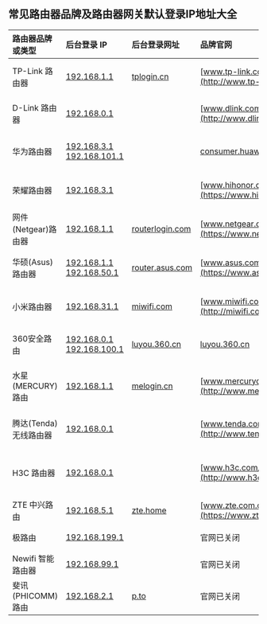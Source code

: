 ## 常见路由器品牌及路由器网关默认登录IP地址大全



| 路由器品牌或类型      | 后台登录 IP                                                  | 后台登录网址                                   | 品牌官网                                                   | 官方旗舰店                                                   |
| :-------------------- | :----------------------------------------------------------- | :--------------------------------------------- | :--------------------------------------------------------- | :----------------------------------------------------------- |
| TP-Link 路由器        | [192.168.1.1](http://192.168.1.1/)                           | [tplogin.cn](http://tplogin.cn/)               | [www.tp-link.com.cn](http://www.tp-link.com.cn/)           | ![img](https://dns.icoa.cn/wifi/tmall.png) [TP-Link官方旗舰店](https://s.click.taobao.com/t?e=m%3D2%26s%3DACrs3QWI3nwcQipKwQzePDAVflQIoZepK7Vc7tFgwiFRAdhuF14FMcMd2%2Fajw45v79%2FTFaMDK6QnXsQ9p%2BLPpy%2BqAPU2EE9lU%2F30EiqTuO5lZJz23DijwHi6LqS%2FZcCYcSpj5qSCmbA%3D) |
| D-Link 路由器         | [192.168.0.1](http://192.168.0.1/)                           |                                                | [www.dlink.com.cn](http://www.dlink.com.cn/)               | ![img](https://dns.icoa.cn/wifi/tmall.png) [D-Link官方旗舰店](https://s.click.taobao.com/t?e=m%3D2%26s%3DUQbT03Q8H6AcQipKwQzePDAVflQIoZepK7Vc7tFgwiFRAdhuF14FMbhJ%2BN%2FDKLW2MMgx22UI05YnXsQ9p%2BLPpy%2BqAPU2EE9lU%2F30EiqTuO5NoQTAdCoiWanMZhGEgEjfcSpj5qSCmbA%3D) |
| 华为路由器            | [192.168.3.1](http://192.168.3.1/) [192.168.101.1](http://192.168.101.1/) |                                                | [consumer.huawei.com/cn/](https://consumer.huawei.com/cn/) | ![img](https://dns.icoa.cn/wifi/tmall.png) [荣耀官方旗舰店](https://s.click.taobao.com/t?e=m%3D2%26s%3DDC11Ud2uHPEcQipKwQzePDAVflQIoZepK7Vc7tFgwiFRAdhuF14FMbkFemmAWA2fMMgx22UI05YnXsQ9p%2BLPpy%2BqAPU2EE9lU%2F30EiqTuO6OyG1KTXRycqw7bMoDKyOScSpj5qSCmbA%3D) |
| 荣耀路由器            | [192.168.3.1](http://192.168.3.1/)                           |                                                | [www.hihonor.com/cn/](https://www.hihonor.com/cn/)         | ![img](https://dns.icoa.cn/wifi/tmall.png) [荣耀官方旗舰店](https://s.click.taobao.com/t?e=m%3D2%26s%3DDC11Ud2uHPEcQipKwQzePDAVflQIoZepK7Vc7tFgwiFRAdhuF14FMbkFemmAWA2fMMgx22UI05YnXsQ9p%2BLPpy%2BqAPU2EE9lU%2F30EiqTuO6OyG1KTXRycqw7bMoDKyOScSpj5qSCmbA%3D) |
| 网件(Netgear)路由器   | [192.168.1.1](http://192.168.1.1/)                           | [routerlogin.com](http://www.routerlogin.com/) | [www.netgear.com.cn](https://www.netgear.com.cn/)          | ![img](https://dns.icoa.cn/wifi/tmall.png) [网件官方旗舰店](https://s.click.taobao.com/t?e=m%3D2%26s%3D9a5FhUEy4LccQipKwQzePDAVflQIoZeppRe%2F8jaAHci5VBFTL4hn2XY0SzKHmtMxUkCu4LW4fHUaLWy2bTHGACLkg2wk4ql2lqr31UW3ZTK7%2F7oxMNXscd930tqgbJ22cSpj5qSCmbA%3D) |
| 华硕(Asus)路由器      | [192.168.1.1](http://192.168.1.1/) [192.168.50.1](http://192.168.50.1/) | [router.asus.com](http://router.asus.com/)     | [www.asus.com.cn](https://www.asus.com.cn/)                | ![img](https://dns.icoa.cn/wifi/tmall.png) [华硕官方旗舰店](https://s.click.taobao.com/t?e=m%3D2%26s%3DKSR9epJBFsEcQipKwQzePDAVflQIoZeppRe%2F8jaAHci5VBFTL4hn2eorVjm%2BDYHDVNjKoH%2FaCQMaLWy2bTHGACLkg2wk4ql2lqr31UW3ZTKKjpeUiy6Z0mGwCer9M6eVcSpj5qSCmbA%3D) |
| 小米路由器            | [192.168.31.1](http://192.168.31.1/)                         | [miwifi.com](http://www.miwifi.com/)           | [www.miwifi.com](http://miwifi.com/)                       | ![img](https://dns.icoa.cn/wifi/tmall.png) [小米官方旗舰店](https://s.click.taobao.com/t?e=m%3D2%26s%3DHmt5vph4I2kcQipKwQzePDAVflQIoZepK7Vc7tFgwiFRAdhuF14FMV3oX6pBomiZ5x%2BIUlGKNpUnXsQ9p%2BLPpy%2BqAPU2EE9lU%2F30EiqTuO7b2Ni%2BeEaofZy1LVqLakoqcSpj5qSCmbA%3D) |
| 360安全路由           | [192.168.0.1](http://192.168.0.1/) [192.168.100.1](http://192.168.100.1/) | [luyou.360.cn](http://luyou.360.cn/)           | [luyou.360.cn](http://luyou.360.cn/)                       | ![img](https://dns.icoa.cn/wifi/tmall.png) [360官方旗舰店](https://s.click.taobao.com/t?e=m%3D2%26s%3DnA2JNQIG3IwcQipKwQzePDAVflQIoZepK7Vc7tFgwiFRAdhuF14FMbdzXHUt52aH8sviUM61dt0nXsQ9p%2BLPpy%2BqAPU2EE9lU%2F30EiqTuO68nu%2BoOpJ%2B0QPe8PHg7TMxcSpj5qSCmbA%3D) |
| 水星(MERCURY)路由     | [192.168.1.1](http://192.168.1.1/)                           | [melogin.cn](http://melogin.cn/)               | [www.mercurycom.com.cn](http://www.mercurycom.com.cn/)     | ![img](https://dns.icoa.cn/wifi/tmall.png) [MERCURY官方旗舰店](https://s.click.taobao.com/t?e=m%3D2%26s%3DqxsYs9%2Bv3dQcQipKwQzePDAVflQIoZepK7Vc7tFgwiFRAdhuF14FMf%2BZk8Luz2Ef5x%2BIUlGKNpUnXsQ9p%2BLPpy%2BqAPU2EE9lU%2F30EiqTuO5fc4dMfZM5wmCJz9F5XnH%2BcSpj5qSCmbA%3D) |
| 腾达(Tenda)无线路由器 | [192.168.0.1](http://192.168.0.1/)                           |                                                | [www.tenda.com.cn](http://www.tenda.com.cn/)               | ![img](https://dns.icoa.cn/wifi/tmall.png) [腾达官方旗舰店](https://s.click.taobao.com/t?e=m%3D2%26s%3DTbQyDG4POsIcQipKwQzePDAVflQIoZepK7Vc7tFgwiFRAdhuF14FMdNlNJ9%2BjCsF1aH1Hk3GeOgnXsQ9p%2BLPpy%2BqAPU2EE9lU%2F30EiqTuO4FjiDBuVMkfAmk9emtS3vRcSpj5qSCmbA%3D) |
| H3C 路由器            | [192.168.0.1](http://192.168.0.1/)                           |                                                | [www.h3c.com/cn/](http://www.h3c.com/cn/)                  | ![img](https://dns.icoa.cn/wifi/tmall.png) [H3C智能设备旗舰店](https://s.click.taobao.com/t?e=m%3D2%26s%3DO2re3k8zTrocQipKwQzePDAVflQIoZepK7Vc7tFgwiFRAdhuF14FMRA0G3LJi5T7lovu%2FCElQOsnXsQ9p%2BLPpy%2BqAPU2EE9lU%2F30EiqTuO5ijgXBqZYhOkGscfA7ExbCdvgG11EymDA%3D) |
| ZTE 中兴路由          | [192.168.5.1](http://192.168.5.1/)                           | [zte.home](http://zte.home/)                   | [www.zte.com.cn](https://www.zte.com.cn/)                  | 无路由官方店                                                 |
| 极路由                | [192.168.199.1](http://192.168.199.1/)                       |                                                | 官网已关闭                                                 | 旗舰店已关闭                                                 |
| Newifi 智能路由器     | [192.168.99.1](http://192.168.99.1/)                         |                                                | 官网已关闭                                                 | 官方店已关闭                                                 |
| 斐讯(PHICOMM)路由     | [192.168.2.1](http://192.168.2.1/)                           | [p.to](http://p.to/)                           | 官网已关闭                                                 | 不建议购买                                                   |







